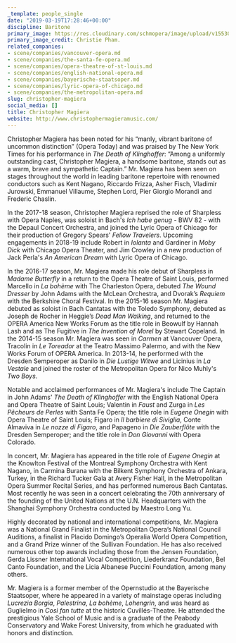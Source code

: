 ```yaml
---
_template: people_single
date: "2019-03-19T17:28:46+00:00"
discipline: Baritone
primary_image: https://res.cloudinary.com/schmopera/image/upload/v1553016322/media/2019/03/ChristopherMagiera.jpg
primary_image_credit: Christie Pham.
related_companies:
- scene/companies/vancouver-opera.md
- scene/companies/the-santa-fe-opera.md
- scene/companies/opera-theatre-of-st-louis.md
- scene/companies/english-national-opera.md
- scene/companies/bayerische-staatsoper.md
- scene/companies/lyric-opera-of-chicago.md
- scene/companies/the-metropolitan-opera.md
slug: christopher-magiera
social_media: []
title: Christopher Magiera
website: http://www.christophermagieramusic.com/
---
```

Christopher Magiera has been noted for his “manly, vibrant baritone of uncommon distinction” (Opera Today) and was praised by The New York Times for his performance in _The Death of Klinghoffer_: “Among a uniformly outstanding cast, Christopher Magiera, a handsome baritone, stands out as a warm, brave and sympathetic Captain.” Mr. Magiera has been seen on stages throughout the world in leading baritone repertoire with renowned conductors such as Kent Nagano, Riccardo Frizza, Asher Fisch, Vladimir Jurowski, Emmanuel Villaume, Stephen Lord, Pier Giorgio Morandi and Frederic Chaslin.  

In the 2017-18 season, Christopher Magiera reprised the role of Sharpless with Opera Naples, was soloist in Bach's _Ich habe genug_ -  BWV 82 - with the Depaul Concert Orchestra, and joined the Lyric Opera of Chicago for their production of Gregory Spears' _Fellow Travelers_. Upcoming engagements in 2018-19 include Robert in _Iolanta_ and Gardiner in _Moby Dick_ with Chicago Opera Theater, and Jim Crowley in a new production of Jack Perla's _An American Dream_ with Lyric Opera of Chicago.

 In the 2016-17 season, Mr. Magiera made his role debut of Sharpless in _Madame Butterfly_ in a return to the Opera Theatre of Saint Louis, performed Marcello in _La bohème_ with The Charleston Opera, debuted _The Wound Dresser_ by John Adams with the McLean Orchestra, and Dvorak’s _Requiem_ with the Berkshire Choral Festival. In the 2015-16 season Mr. Magiera debuted as soloist in Bach Cantatas with the Toledo Symphony, debuted as Joseph de Rocher in Heggie’s _Dead Man Walking_, and returned to the OPERA America New Works Forum as the title role in Beowulf by Hannah Lash and as The Fugitive in _The Invention of Morel_ by Stewart Copeland. In the 2014-15 season Mr. Magiera was seen in _Carmen_ at Vancouver Opera, Tracolin in _Le Toreador_ at the Teatro Massimo Palermo, and with the New Works Forum of OPERA America. In 2013-14, he performed with the Dresden Semperoper as Danilo in _Die Lustige Witwe_ and Licinius in _La Vestale_ and joined the roster of the Metropolitan Opera for Nico Muhly's _Two Boys_.  

Notable and acclaimed performances of Mr. Magiera's include The Captain in John Adams' _The Death of Klinghoffer_ with the English National Opera and Opera Theatre of Saint Louis; Valentin in _Faust_ and Zurga in _Les Pêcheurs de Perles_ with Santa Fe Opera; the title role in _Eugene Onegin_ with Opera Theatre of Saint Louis; Figaro in _Il barbiere di Siviglia_, Conte Almaviva in _Le nozze di Figaro_, and Papageno in _Die Zauberflöte_ with the Dresden Semperoper; and the title role in _Don Giovanni_ with Opera Colorado.  

In concert, Mr. Magiera has appeared in the title role of _Eugene Onegin_ at the Knowlton Festival of the Montreal Symphony Orchestra with Kent Nagano, in Carmina Burana with the Bilkent Symphony Orchestra of Ankara, Turkey, in the Richard Tucker Gala at Avery Fisher Hall, in the Metropolitan Opera Summer Recital Series, and has performed numerous Bach Cantatas. Most recently he was seen in a concert celebrating the 70th anniversary of the founding of the United Nations at the U.N. Headquarters with the Shanghai Symphony Orchestra conducted by Maestro Long Yu.  

Highly decorated by national and international competitions, Mr. Magiera was a National Grand Finalist in the Metropolitan Opera’s National Council Auditions, a finalist in Placido Domingo’s Operalia World Opera Competition, and a Grand Prize winner of the Sullivan Foundation. He has also received numerous other top awards including those from the Jensen Foundation, Gerda Lissner International Vocal Competition, Liederkranz Foundation, Bel Canto Foundation, and the Licia Albanese Puccini Foundation, among many others.  

Mr. Magiera is a former member of the Opernstudio at the Bayerische Staatsoper, where he appeared in a variety of mainstage operas including _Lucrezia Borgia_, _Palestrina_, _La bohème_, _Lohengrin_, and was heard as Guglielmo in _Così fan tutte_ at the historic Cuvillés-Theatre. He attended the prestigious Yale School of Music and is a graduate of the Peabody Conservatory and Wake Forest University, from which he graduated with honors and distinction.
